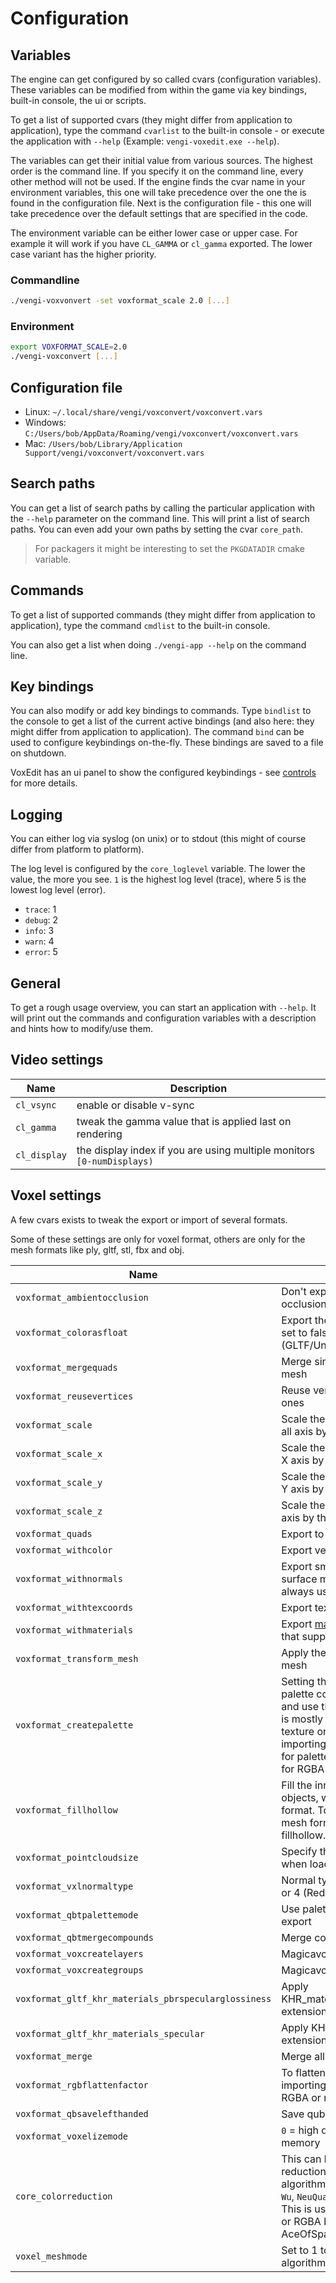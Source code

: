 # Configuration

## Variables

The engine can get configured by so called cvars (configuration variables). These variables can be modified from within
the game via key bindings, built-in console, the ui or scripts.

To get a list of supported cvars (they might differ from application to application), type the command `cvarlist` to the
built-in console - or execute the application with `--help` (Example: `vengi-voxedit.exe --help`).

The variables can get their initial value from various sources. The highest order is the command line. If you specify it on
the command line, every other method will not be used. If the engine finds the cvar name in your environment variables, this
one will take precedence over the one the is found in the configuration file. Next is the configuration file - this one will
take precedence over the default settings that are specified in the code.

The environment variable can be either lower case or upper case. For example it will work if you have `CL_GAMMA` or `cl_gamma`
exported. The lower case variant has the higher priority.

### Commandline

```bash
./vengi-voxvonvert -set voxformat_scale 2.0 [...]
```

### Environment

```bash
export VOXFORMAT_SCALE=2.0
./vengi-voxconvert [...]
```

## Configuration file

* Linux: `~/.local/share/vengi/voxconvert/voxconvert.vars`
* Windows: `C:/Users/bob/AppData/Roaming/vengi/voxconvert/voxconvert.vars`
* Mac: `/Users/bob/Library/Application Support/vengi/voxconvert/voxconvert.vars`

## Search paths

You can get a list of search paths by calling the particular application with the `--help` parameter on the command line. This will print a list of search paths. You can even add your own paths by setting the cvar `core_path`.

> For packagers it might be interesting to set the `PKGDATADIR` cmake variable.

## Commands

To get a list of supported commands (they might differ from application to application), type the command `cmdlist` to the built-in console.

You can also get a list when doing `./vengi-app --help` on the command line.

## Key bindings

You can also modify or add key bindings to commands. Type `bindlist` to the console to get a list of the current active bindings
(and also here: they might differ from application to application). The command `bind` can be used to configure keybindings on-the-fly. These bindings are saved to a file on shutdown.

VoxEdit has an ui panel to show the configured keybindings - see [controls](voxedit/Controls.md) for more details.

## Logging

You can either log via syslog (on unix) or to stdout (this might of course differ from platform to platform).

The log level is configured by the `core_loglevel` variable. The lower the value, the more you see. `1` is the highest log level
(trace), where 5 is the lowest log level (error).

* `trace`: 1
* `debug`: 2
* `info`: 3
* `warn`: 4
* `error`: 5

## General

To get a rough usage overview, you can start an application with `--help`. It will print out the commands and configuration variables
with a description and hints how to modify/use them.

## Video settings

| Name                          | Description                                                                              |
| ----------------------------- | ---------------------------------------------------------------------------------------- |
| `cl_vsync`                    | enable or disable v-sync                                                                 |
| `cl_gamma`                    | tweak the gamma value that is applied last on rendering                                  |
| `cl_display`                  | the display index if you are using multiple monitors `[0-numDisplays)`                   |

## Voxel settings

A few cvars exists to tweak the export or import of several formats.

Some of these settings are only for voxel format, others are only for the mesh formats like ply, gltf, stl, fbx and obj.

| Name                          | Description                                                                              |
| ----------------------------- | ---------------------------------------------------------------------------------------- |
| `voxformat_ambientocclusion`  | Don't export extra quads for ambient occlusion voxels                                    |
| `voxformat_colorasfloat`      | Export the vertex colors as float or - if set to false - as byte values (GLTF/Unreal)    |
| `voxformat_mergequads`        | Merge similar quads to optimize the mesh                                                 |
| `voxformat_reusevertices`     | Reuse vertices or always create new ones                                                 |
| `voxformat_scale`             | Scale the vertices for voxelization on all axis by the given factor                      |
| `voxformat_scale_x`           | Scale the vertices for voxelization on X axis by the given factor                        |
| `voxformat_scale_y`           | Scale the vertices for voxelization on Y axis by the given factor                        |
| `voxformat_scale_z`           | Scale the vertices for voxelization on Z axis by the given factor                        |
| `voxformat_quads`             | Export to quads                                                                          |
| `voxformat_withcolor`         | Export vertex colors                                                                     |
| `voxformat_withnormals`       | Export smoothed normals for cubic surface meshes (marching cubes always uses normals)    |
| `voxformat_withtexcoords`     | Export texture coordinates                                                               |
| `voxformat_withmaterials`     | Export [material](Material.md) properties for formats that supports this                 |
| `voxformat_transform_mesh`    | Apply the keyframe transform to the mesh                                                 |
| `voxformat_createpalette`     | Setting this to false will use use the palette configured by `palette` cvar and use those colors as a target. This is mostly useful for meshes with either texture or vertex colors or when importing rgba colors. This is not used for palette based formats - but also for RGBA based formats. |
| `voxformat_fillhollow`        | Fill the inner parts of completely close objects, when voxelizing a mesh format. To fill the inner parts for non mesh formats, you can use the fillhollow.lua script. |
| `voxformat_pointcloudsize`    | Specify the side length for the voxels when loading a point cloud                        |
| `voxformat_vxlnormaltype`     | Normal type for VXL format - 2 (TS) or 4 (RedAlert2)                                     |
| `voxformat_qbtpalettemode`    | Use palette mode in qubicle qbt export                                                   |
| `voxformat_qbtmergecompounds` | Merge compounds in qbt export                                                            |
| `voxformat_voxcreatelayers`   | Magicavoxel vox layers                                                                   |
| `voxformat_voxcreategroups`   | Magicavoxel vox groups                                                                   |
| `voxformat_gltf_khr_materials_pbrspecularglossiness` | Apply KHR_materials_pbrSpecularGlossiness extension on saving gltf files |
| `voxformat_gltf_khr_materials_specular`              | Apply KHR_materials_specular extension on saving gltf files       |
| `voxformat_merge`             | Merge all models into one object                                                         |
| `voxformat_rgbflattenfactor`  | To flatten the RGB colors when importing volumes (0-255) from RGBA or mesh based formats |
| `voxformat_qbsavelefthanded`  | Save qubicle format as left handed                                                       |
| `voxformat_voxelizemode`      | `0` = high quality, `1` = faster and less memory                                         |
| `core_colorreduction`         | This can be used to tweak the color reduction by switching to a different algorithm. Possible values are `Octree`, `Wu`, `NeuQuant`, `KMeans` and `MedianCut`. This is useful for mesh based formats or RGBA based formats like e.g. AceOfSpades vxl. |
| `voxel_meshmode`              | Set to 1 to use the marching cubes algorithm to produce the mesh                         |
